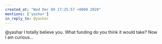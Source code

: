 ```yaml
---
created_at: "Wed Dec 09 17:25:57 +0000 2020"
mentions: ['yashar']
in_reply_to: @yashar
---
```


@yashar I totally believe you. What funding do you think it would take? Now I am curious...